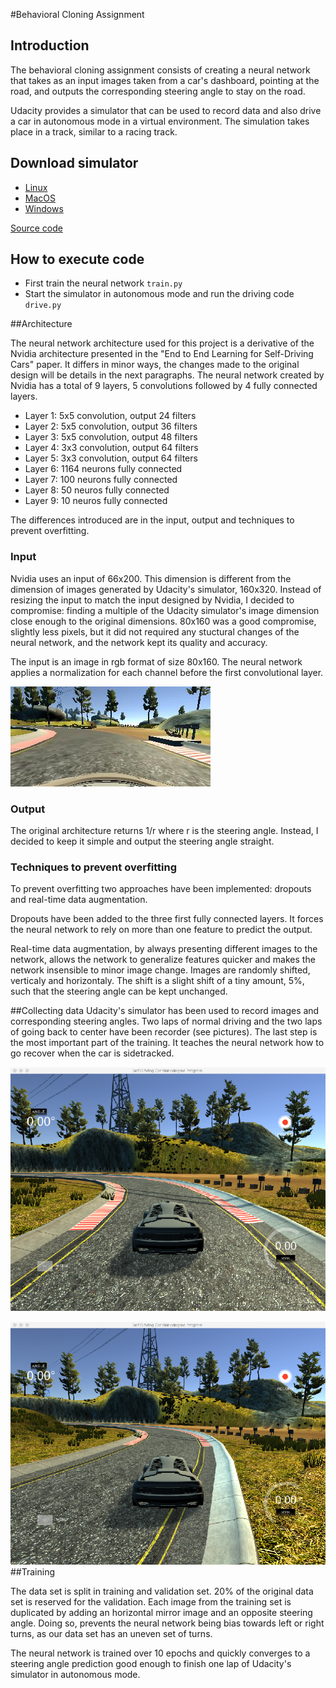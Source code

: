 #Behavioral Cloning Assignment

## Introduction

The behavioral cloning assignment consists of creating a neural network that takes as an input images taken from a car's dashboard, pointing at the road, and outputs the corresponding steering angle to stay on the road.

Udacity provides a simulator that can be used to record data and also drive a car in autonomous mode in a virtual environment. The simulation takes place in a track, similar to a racing track.

## Download simulator

* [Linux](https://d17h27t6h515a5.cloudfront.net/topher/2017/February/58ae46bb_linux-sim/linux-sim.zip)
* [MacOS](https://d17h27t6h515a5.cloudfront.net/topher/2017/February/58ae4594_mac-sim.app/mac-sim.app.zip)
* [Windows](https://d17h27t6h515a5.cloudfront.net/topher/2017/February/58ae4419_windows-sim/windows-sim.zip)

[Source code](https://github.com/udacity/self-driving-car-sim)

## How to execute code

* First train the neural network `train.py`
* Start the simulator in autonomous mode and run the driving code `drive.py`

##Architecture

The neural network architecture used for this project is a derivative of the Nvidia architecture presented in the "End to End Learning for Self-Driving Cars" paper. It differs in minor ways, the changes made to the original design will be details in the next paragraphs. The neural network created by Nvidia has a total of 9 layers, 5 convolutions followed by 4 fully connected layers.

* Layer 1: 5x5 convolution, output 24 filters
* Layer 2: 5x5 convolution, output 36 filters
* Layer 3: 5x5 convolution, output 48 filters
* Layer 4: 3x3 convolution, output 64 filters
* Layer 5: 3x3 convolution, output 64 filters
* Layer 6: 1164 neurons fully connected
* Layer 7: 100 neurons fully connected
* Layer 8: 50 neuros fully connected
* Layer 9: 10 neuros fully connected

The differences introduced are in the input, output and techniques to prevent overfitting. 

### Input
Nvidia uses an input of 66x200. This dimension is different from the dimension of images generated by Udacity's simulator, 160x320. Instead of resizing the input to match the input designed by Nvidia, I decided to compromise: finding a multiple of the Udacity simulator's image dimension close enough to the original dimensions. 80x160 was a good compromise, slightly less pixels, but it did not required any stuctural changes of the neural network, and the network kept its quality and accuracy.

The input is an image in rgb format of size 80x160. The neural network applies a normalization for each channel before the first convolutional layer.

![Dashboard image](images/dashboard.jpg)

### Output
The original architecture returns 1/r where r is the steering angle. Instead, I decided to keep it simple and output the steering angle straight.


### Techniques to prevent overfitting
To prevent overfitting two approaches have been implemented: dropouts and real-time data augmentation. 

Dropouts have been added to the three first fully connected layers. It forces the neural network to rely on more than one feature to predict the output.

Real-time data augmentation, by always presenting different images to the network, allows the network to generalize features quicker and makes the network insensible to minor image change. Images are randomly shifted, verticaly and horizontaly. The shift is a slight shift of a tiny amount, 5%, such that the steering angle can be kept unchanged.

##Collecting data
Udacity's simulator has been used to record images and corresponding steering angles. Two laps of normal driving and the two laps of going back to center have been recorder (see pictures). The last step is the most important part of the training. It teaches the neural network how to go recover when the car is sidetracked.

![Dashboard image](images/training.png)

![Dashboard image](images/training-recover.png)
##Training

The data set is split in training and validation set. 20% of the original data set is reserved for the validation. Each image from the training set is duplicated by adding an horizontal mirror image and an opposite steering angle. Doing so, prevents the neural network being bias towards left or right turns, as our data set has an uneven set of turns.

The neural network is trained over 10 epochs and quickly converges to a steering angle prediction good enough to finish one lap of Udacity's simulator in autonomous mode.